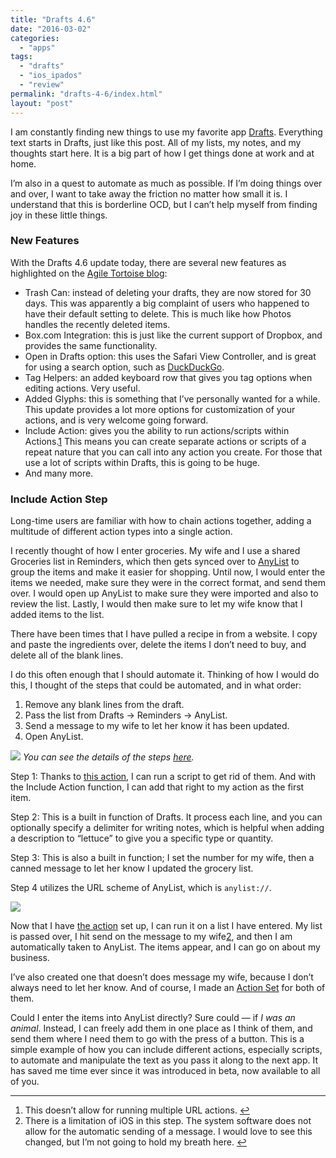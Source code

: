```yaml
---
title: "Drafts 4.6"
date: "2016-03-02"
categories: 
  - "apps"
tags: 
  - "drafts"
  - "ios_ipados"
  - "review"
permalink: "drafts-4-6/index.html"
layout: "post"
---
```


I am constantly finding new things to use my favorite app [Drafts](https://geo.itunes.apple.com/us/app/drafts-4-quickly-capture-notes/id905337691?mt=8&uo=4&at=1001l4VZ&ct=nahumck_me). Everything text starts in Drafts, just like this post. All of my lists, my notes, and my thoughts start here. It is a big part of how I get things done at work and at home.

I’m also in a quest to automate as much as possible. If I’m doing things over and over, I want to take away the friction no matter how small it is. I understand that this is borderline OCD, but I can’t help myself from finding joy in these little things.

### **New Features**

With the Drafts 4.6 update today, there are several new features as highlighted on the [Agile Tortoise blog](http://agiletortoise.com/blog/2016/03/02/drafts-46/):

- Trash Can: instead of deleting your drafts, they are now stored for 30 days. This was apparently a big complaint of users who happened to have their default setting to delete. This is much like how Photos handles the recently deleted items.
- Box.com Integration: this is just like the current support of Dropbox, and provides the same functionality.
- Open in Drafts option: this uses the Safari View Controller, and is great for using a search option, such as [DuckDuckGo](http://drafts4-actions.agiletortoise.com/a/16l).
- Tag Helpers: an added keyboard row that gives you tag options when editing actions. Very useful.
- Added Glyphs: this is something that I’ve personally wanted for a while. This update provides a lot more options for customization of your actions, and is very welcome going forward.
- Include Action: gives you the ability to run actions/scripts within Actions.[1](#fn-1 "see footnote") This means you can create separate actions or scripts of a repeat nature that you can call into any action you create. For those that use a lot of scripts within Drafts, this is going to be huge.
- And many more.

### **Include Action Step**

Long-time users are familiar with how to chain actions together, adding a multitude of different action types into a single action.

I recently thought of how I enter groceries. My wife and I use a shared Groceries list in Reminders, which then gets synced over to [AnyList](https://geo.itunes.apple.com/us/app/anylist-grocery-shopping-list/id522167641?mt=8&uo=4&at=1001l4VZ&ct=nahumck_me) to group the items and make it easier for shopping. Until now, I would enter the items we needed, make sure they were in the correct format, and send them over. I would open up AnyList to make sure they were imported and also to review the list. Lastly, I would then make sure to let my wife know that I added items to the list.

There have been times that I have pulled a recipe in from a website. I copy and paste the ingredients over, delete the items I don’t need to buy, and delete all of the blank lines.

I do this often enough that I should automate it. Thinking of how I would do this, I thought of the steps that could be automated, and in what order:

1. Remove any blank lines from the draft.
2. Pass the list from Drafts → Reminders → AnyList.
3. Send a message to my wife to let her know it has been updated.
4. Open AnyList.

![](/images/Grocery-Action-Steps.jpeg) _You can see the details of the steps [here](https://www.nahumck.me/wp-content/uploads/2016/03/Grocery-Action-Steps-Detail.png)._

Step 1: Thanks to [this action](http://drafts4-actions.agiletortoise.com/a/1ar), I can run a script to get rid of them. And with the Include Action function, I can add that right to my action as the first item.

Step 2: This is a built in function of Drafts. It process each line, and you can optionally specify a delimiter for writing notes, which is helpful when adding a description to “lettuce” to give you a specific type or quantity.

Step 3: This is also a built in function; I set the number for my wife, then a canned message to let her know I updated the grocery list.

Step 4 utilizes the URL scheme of AnyList, which is `anylist://`.

![](/images/Grocery-Action.gif)

Now that I have [the action](https://drafts4-actions.agiletortoise.com/a/1iJ) set up, I can run it on a list I have entered. My list is passed over, I hit send on the message to my wife[2](#fn-2 "see footnote"), and then I am automatically taken to AnyList. The items appear, and I can go on about my business.

I’ve also created one that doesn’t does message my wife, because I don’t always need to let her know. And of course, I made an [Action Set](https://www.nahumck.me/using-action-sets-drafts/) for both of them.

Could I enter the items into AnyList directly? Sure could — if _I was an animal_. Instead, I can freely add them in one place as I think of them, and send them where I need them to go with the press of a button. This is a simple example of how you can include different actions, especially scripts, to automate and manipulate the text as you pass it along to the next app. It has saved me time ever since it was introduced in beta, now available to all of you.

* * *

1. This doesn’t allow for running multiple URL actions. [↩](#fnref-1 "return to article")
2. There is a limitation of iOS in this step. The system software does not allow for the automatic sending of a message. I would love to see this changed, but I’m not going to hold my breath here. [↩](#fnref-2 "return to article")
